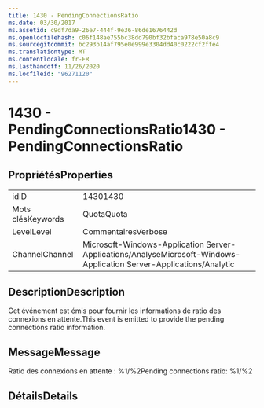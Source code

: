 ```yaml
---
title: 1430 - PendingConnectionsRatio
ms.date: 03/30/2017
ms.assetid: c9df7da9-26e7-444f-9e36-86de1676442d
ms.openlocfilehash: c06f148ae755bc38dd790bf32bfaca978e50a8c9
ms.sourcegitcommit: bc293b14af795e0e999e3304dd40c0222cf2ffe4
ms.translationtype: MT
ms.contentlocale: fr-FR
ms.lasthandoff: 11/26/2020
ms.locfileid: "96271120"
---
```

# <a name="1430---pendingconnectionsratio"></a><span data-ttu-id="2ebb3-102">1430 - PendingConnectionsRatio</span><span class="sxs-lookup"><span data-stu-id="2ebb3-102">1430 - PendingConnectionsRatio</span></span>

## <a name="properties"></a><span data-ttu-id="2ebb3-103">Propriétés</span><span class="sxs-lookup"><span data-stu-id="2ebb3-103">Properties</span></span>  
  
|||  
|-|-|  
|<span data-ttu-id="2ebb3-104">id</span><span class="sxs-lookup"><span data-stu-id="2ebb3-104">ID</span></span>|<span data-ttu-id="2ebb3-105">1430</span><span class="sxs-lookup"><span data-stu-id="2ebb3-105">1430</span></span>|  
|<span data-ttu-id="2ebb3-106">Mots clés</span><span class="sxs-lookup"><span data-stu-id="2ebb3-106">Keywords</span></span>|<span data-ttu-id="2ebb3-107">Quota</span><span class="sxs-lookup"><span data-stu-id="2ebb3-107">Quota</span></span>|  
|<span data-ttu-id="2ebb3-108">Level</span><span class="sxs-lookup"><span data-stu-id="2ebb3-108">Level</span></span>|<span data-ttu-id="2ebb3-109">Commentaires</span><span class="sxs-lookup"><span data-stu-id="2ebb3-109">Verbose</span></span>|  
|<span data-ttu-id="2ebb3-110">Channel</span><span class="sxs-lookup"><span data-stu-id="2ebb3-110">Channel</span></span>|<span data-ttu-id="2ebb3-111">Microsoft-Windows-Application Server-Applications/Analyse</span><span class="sxs-lookup"><span data-stu-id="2ebb3-111">Microsoft-Windows-Application Server-Applications/Analytic</span></span>|  
  
## <a name="description"></a><span data-ttu-id="2ebb3-112">Description</span><span class="sxs-lookup"><span data-stu-id="2ebb3-112">Description</span></span>  

 <span data-ttu-id="2ebb3-113">Cet événement est émis pour fournir les informations de ratio des connexions en attente.</span><span class="sxs-lookup"><span data-stu-id="2ebb3-113">This event is emitted to provide the pending connections ratio information.</span></span>  
  
## <a name="message"></a><span data-ttu-id="2ebb3-114">Message</span><span class="sxs-lookup"><span data-stu-id="2ebb3-114">Message</span></span>  

 <span data-ttu-id="2ebb3-115">Ratio des connexions en attente : %1/%2</span><span class="sxs-lookup"><span data-stu-id="2ebb3-115">Pending connections ratio: %1/%2</span></span>  
  
## <a name="details"></a><span data-ttu-id="2ebb3-116">Détails</span><span class="sxs-lookup"><span data-stu-id="2ebb3-116">Details</span></span>
